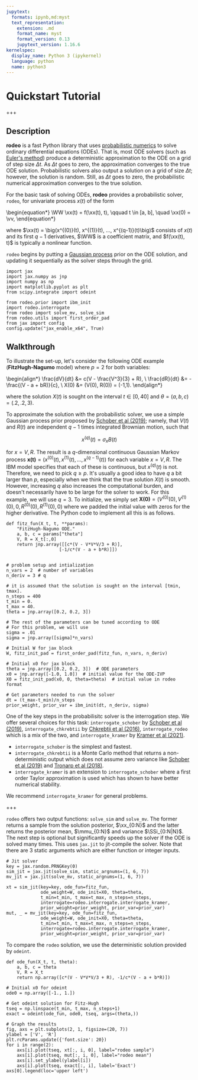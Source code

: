 ```yaml
---
jupytext:
  formats: ipynb,md:myst
  text_representation:
    extension: .md
    format_name: myst
    format_version: 0.13
    jupytext_version: 1.16.6
kernelspec:
  display_name: Python 3 (ipykernel)
  language: python
  name: python3
---
```


# Quickstart Tutorial

+++

## Description

**rodeo** is a fast Python library that uses [probabilistic numerics](http://probabilistic-numerics.org/) to solve ordinary differential equations (ODEs).  That is, most ODE solvers (such as [Euler's method](https://en.wikipedia.org/wiki/Euler_method)) produce a deterministic approximation to the ODE on a grid of step size $\Delta t$.  As $\Delta t$ goes to zero, the approximation converges to the true ODE solution.  Probabilistic solvers also output a solution on a grid of size $\Delta t$; however, the solution is random.  Still, as $\Delta t$ goes to zero, the probabilistic numerical approximation converges to the true solution. 

For the basic task of solving ODEs, **rodeo** provides a probabilistic solver, `rodeo`, for univariate process $x(t)$ of the form

\begin{equation*}
  \WW \xx(t) = f(\xx(t), t), \qquad t \in [a, b], \quad \xx(0) = \vv,
\end{equation*}

where $\xx(t) = \big(x^{(0)}(t), x^{(1)}(t), ..., x^{(q-1)}(t)\big)$ consists of $x(t)$ and its first $q-1$ derivatives, $\WW$ is a coefficient matrix, and $f(\xx(t), t)$ is typically a nonlinear function.

`rodeo` begins by putting a [Gaussian process](https://en.wikipedia.org/wiki/Gaussian_process) prior on the ODE solution, and updating it sequentially as the solver steps through the grid.

```{code-cell} ipython3
import jax
import jax.numpy as jnp
import numpy as np
import matplotlib.pyplot as plt
from scipy.integrate import odeint

from rodeo.prior import ibm_init
import rodeo.interrogate
from rodeo import solve_mv, solve_sim
from rodeo.utils import first_order_pad
from jax import config
config.update("jax_enable_x64", True)
```

## Walkthrough

To illustrate the set-up, let's consider the following ODE example (**FitzHugh-Nagumo** model) where $p=2$ for both variables:

\begin{align*}
\frac{dV}{dt} &= c(V - \frac{V^3}{3} + R), \\
\frac{dR}{dt} &= -\frac{(V - a + bR)}{c}, \\
X(0) &= (V(0), R(0)) = (-1,1).
\end{align*}

where the solution $X(t)$ is sought on the interval $t \in [0, 40]$ and $\theta = (a,b,c) = (.2,.2,3)$.  

To approximate the solution with the probabilistic solver, 
we use a simple Gaussian process prior proposed by [Schober et al (2019)](http://link.springer.com/10.1007/s11222-017-9798-7); namely, that $V(t)$ and $R(t)$ are 
independent $q-1$ times integrated Brownian motion, such that 

$$
\begin{equation*}
x^{(q)}(t) = \sigma_x B(t)
\end{equation*}
$$

for $x=V, R$. The result is a $q$-dimensional continuous Gaussian Markov process $\boldsymbol{x(t)} = \big(x^{(0)}(t), x^{(1)}(t), \ldots, x^{(q-1)}(t)\big)$
for each variable $x=V, R$. The IBM model specifies that each of these is continuous, but $x^{(q)}(t)$ is not. 
Therefore, we need to pick $q \geq p$. It's usually a good idea to have $q$ a bit larger than $p$, especially when 
we think that the true solution $X(t)$ is smooth. However, increasing $q$ also increases the computational burden, 
and doesn't necessarily have to be large for the solver to work.  For this example, we will use $q=3$. 
To initialize, we simply set $\boldsymbol{X(0)} = (V^{(0)}(0), V^{(1)}(0), 0, R^{(0)}(0), R^{(1)}(0), 0)$ where we padded the initial value with zeros for the higher derivative. 
The Python code to implement all this is as follows.

```{code-cell} ipython3
def fitz_fun(X_t, t, **params):
    "FitzHugh-Nagumo ODE."
    a, b, c = params["theta"]
    V, R = X_t[:,0]
    return jnp.array([[c*(V - V*V*V/3 + R)],
                    [-1/c*(V - a + b*R)]])


# problem setup and intialization
n_vars = 2  # number of variables
n_deriv = 3 # q

# it is assumed that the solution is sought on the interval [tmin, tmax].
n_steps = 400
t_min = 0.
t_max = 40.
theta = jnp.array([0.2, 0.2, 3])

# The rest of the parameters can be tuned according to ODE
# For this problem, we will use
sigma = .01
sigma = jnp.array([sigma]*n_vars)

# Initial W for jax block
W, fitz_init_pad = first_order_pad(fitz_fun, n_vars, n_deriv)

# Initial x0 for jax block
theta = jnp.array([0.2, 0.2, 3])  # ODE parameters
x0 = jnp.array([-1.0, 1.0])  # initial value for the ODE-IVP
X0 = fitz_init_pad(x0, 0, theta=theta)  # initial value in rodeo format

# Get parameters needed to run the solver
dt = (t_max-t_min)/n_steps
prior_weight, prior_var = ibm_init(dt, n_deriv, sigma)
```

One of the key steps in the probabilisitc solver is the interrogation step. We offer several choices for this task: `interrogate_schober` by [Schober et al (2019)](http://link.springer.com/10.1007/s11222-017-9798-7), `interrogate_chkrebtii` by [Chkrebtii et al (2016)](https://projecteuclid.org/euclid.ba/1473276259), `interrogate_rodeo` which is a mix of the two, and `interrogate_kramer` by [Kramer et al (2021)](https://doi.org/10.48550/arXiv.2110.11812). 

- `interrogate_schober` is the simplest and fastest.
- `interrogate_chkrebtii` is a Monte Carlo method that returns a non-deterministic output which does not assume zero variance like [Schober et al (2019)](http://link.springer.com/10.1007/s11222-017-9798-7) and [Tronarp et al (2018)](http://arxiv.org/abs/1810.03440).
- `interrogate_kramer` is an extension to `interrogate_schober` where a first order Taylor approximation is used which has shown to have better numerical stability.

We recommend `interrogate_kramer` for general problems.

+++

`rodeo` offers two output functions: `solve_sim` and `solve_mv`. The former returns a sample from the solution posterior, $\xx_{0:N}$ and the latter returns the posterior mean, $\mmu_{0:N}$ and variance $\SSi_{0:N|N}$. The next step is optional but significantly speeds up the solver if the ODE is solved many times. This uses `jax.jit` to jit-compile the solver. Note that there are 3 static arguments which are either function or integer inputs.

```{code-cell} ipython3
# Jit solver
key = jax.random.PRNGKey(0)
sim_jit = jax.jit(solve_sim, static_argnums=(1, 6, 7))
mv_jit = jax.jit(solve_mv, static_argnums=(1, 6, 7))

xt = sim_jit(key=key, ode_fun=fitz_fun,
             ode_weight=W, ode_init=X0, theta=theta,
             t_min=t_min, t_max=t_max, n_steps=n_steps,
             interrogate=rodeo.interrogate.interrogate_kramer,
             prior_weight=prior_weight, prior_var=prior_var)
mut, _ = mv_jit(key=key, ode_fun=fitz_fun,
             ode_weight=W, ode_init=X0, theta=theta,
             t_min=t_min, t_max=t_max, n_steps=n_steps,
             interrogate=rodeo.interrogate.interrogate_kramer,
             prior_weight=prior_weight, prior_var=prior_var)
```

To compare the `rodeo` solution, we use the deterministic solution provided by `odeint`.

```{code-cell} ipython3
def ode_fun(X_t, t, theta):
    a, b, c = theta
    V, R = X_t
    return np.array([c*(V - V*V*V/3 + R), -1/c*(V - a + b*R)])

# Initial x0 for odeint
ode0 = np.array([-1., 1.])

# Get odeint solution for Fitz-Hugh
tseq = np.linspace(t_min, t_max, n_steps+1)
exact = odeint(ode_fun, ode0, tseq, args=(theta,))

# Graph the results
fig, axs = plt.subplots(2, 1, figsize=(20, 7))
ylabel = ['V', 'R']
plt.rcParams.update({'font.size': 20})
for i in range(2):
    axs[i].plot(tseq, xt[:, i, 0], label="rodeo sample")
    axs[i].plot(tseq, mut[:, i, 0], label="rodeo mean")
    axs[i].set_ylabel(ylabel[i])
    axs[i].plot(tseq, exact[:, i], label='Exact')
axs[0].legend(loc='upper left')
```
